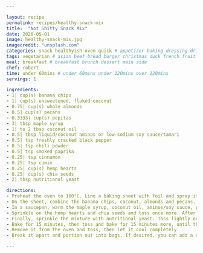 ```yaml
---

layout: recipe
permalink: recipes/healthy-snack-mix 
title:  "Not Shitty Snack Mix"
date: 2020-05-01
image: healthy-snack-mix.jpg 
imagecredit: "unsplash.com" 
categories: snack healthyish oven quick # appetizer baking dressing drink grill healthyish marinade oven pickling quick raw salad sandwich sauce snack soup
tags: vegetarian # asian beef bread burger christmas duck french fruit indian italian mexican nuts pasta pork poultry rice seafood thanksgiving vegetarian
meal: breakfast # breakfast brunch dessert main side
chef: robert 
time: under 60mins # under 60mins under 120mins over 120mins
servings: 1 

ingredients:
- 1| cup(s) banana chips
- 1| cup(s) unsweetened, flaked coconut
- 0.75| cup(s) whole almonds
- 0.5| cup(s) pecans
- 0.3333| cup(s) pepitas
- 3| tbsp maple syrup
- 1| to 2 tbsp coconut oil
- 0.5| tbsp liquid/coconut aminos or low-sodium soy sauce/tamari
- 0.5| tsp freshly cracked black pepper
- 0.5| tsp chili powder
- 0.5| tsp smoked paprika
- 0.25| tsp cinnamon
- 0.25| tsp cumin
- 0.25| cup(s) hemp hearts
- 0.25| cup(s) chia seeds
- 2| tbsp nutritional yeast

directions:
- Preheat the oven to 160°C. Line a baking sheet with foil and spray it with nonstick spray.
- On the sheet, combine the banana chips, coconut, almonds and pecans.
- In a saucepan, warm the maple syrup, coconut oil, aminos/soy sauce, pepper, chili powder, paprika, cinnamon and cumin until the oil is melted. Pour the mixture over the mix on the baking sheet and toss well.
- Sprinkle on the hemp hearts and chia seeds and toss once more. After some testing, I find that sprinkling them on after adding the wet ingredients helps them to stick and not clump on the sheet.
- Finally, sprinkle the mixture with nutritional yeast. Toss lightly once more if needed.
- Bake for 15 minutes, then toss and bake for 15 minutes more, until the mix is golden. 
- Remove it from the oven and toss, then let it cool completely. 
- Break it apart and portion out into bags. If desired, you can add a dried fruit, like cherries or cranberries, in with the mix.

--- 
```

